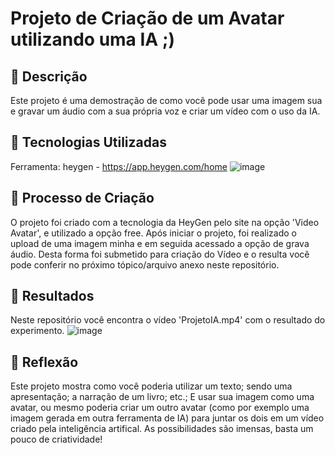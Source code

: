 # Projeto de Criação de um Avatar utilizando uma IA ;)

## 📒 Descrição
Este projeto é uma demostração de como você pode usar uma imagem sua e gravar um áudio com a sua própria voz e criar um vídeo com o uso da IA.

## 🤖 Tecnologias Utilizadas
Ferramenta: heygen - https://app.heygen.com/home
![image](https://github.com/alexsansantos/projeto_avatar/assets/142915856/f63609be-842b-44f0-982e-d004501b0e36)


## 🧐 Processo de Criação
O projeto foi criado com a tecnologia da HeyGen pelo site na opção 'Video Avatar', e utilizado a opção free.
Após iniciar o projeto, foi realizado o upload de uma imagem minha e em seguida acessado a opção de grava áudio. Desta forma foi submetido para criação do Vídeo e o resulta você pode conferir no próximo tópico/arquivo anexo neste repositório.


## 🚀 Resultados
Neste repositório você encontra o vídeo 'ProjetoIA.mp4' com o resultado do experimento.
![image](https://github.com/alexsansantos/projeto_avatar/assets/142915856/e1f7aa5c-f31b-4403-b162-98efe15d82ca)


## 💭 Reflexão 
Este projeto mostra como você poderia utilizar um texto; sendo uma apresentação; a narração de um livro; etc.; E usar sua imagem como uma avatar, ou mesmo poderia criar um outro avatar (como por exemplo uma imagem gerada em outra ferramenta de IA) para juntar os dois em um vídeo criado pela inteligência artifical. As possibilidades são imensas, basta um pouco de criatividade!
